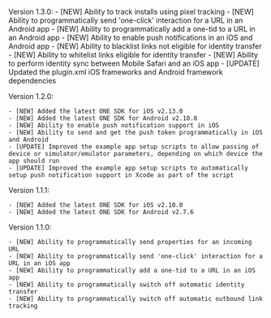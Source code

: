 Version 1.3.0:
    - [NEW] Ability to track installs using pixel tracking
    - [NEW] Ability to programmatically send 'one-click' interaction for a URL in an Android app
    - [NEW] Ability to programmatically add a one-tid to a URL in an Android app
    - [NEW] Ability to enable push notifications in an iOS and Android app
    - [NEW] Ability to blacklist links not eligible for identity transfer
    - [NEW] Ability to whitelist links eligible for identity transfer
    - [NEW] Ability to perform identity sync between Mobile Safari and an iOS app
    - [UPDATE] Updated the plugin.xml iOS frameworks and Android framework dependencies

Version 1.2.0:

    - [NEW] Added the latest ONE SDK for iOS v2.13.0
    - [NEW] Added the latest ONE SDK for Android v2.10.0
    - [NEW] Ability to enable push notification support in iOS
    - [NEW] Ability to send and get the push token programmatically in iOS and Android
    - [UPDATE] Improved the example app setup scripts to allow passing of device or simulator/emulator parameters, depending on which device the app should run
    - [UPDATE] Improved the example app setup scripts to automatically setup push notification support in Xcode as part of the script

Version 1.1.1:

    - [NEW] Added the latest ONE SDK for iOS v2.10.0
    - [NEW] Added the latest ONE SDK for Android v2.7.6


Version 1.1.0:
	
	- [NEW] Ability to programmatically send properties for an incoming URL
	- [NEW] Ability to programmatically send 'one-click' interaction for a URL in an iOS app
	- [NEW] Ability to programmatically add a one-tid to a URL in an iOS app
	- [NEW] Ability to programmatically switch off automatic identity transfer
	- [NEW] Ability to programmatically switch off automatic outbound link tracking
